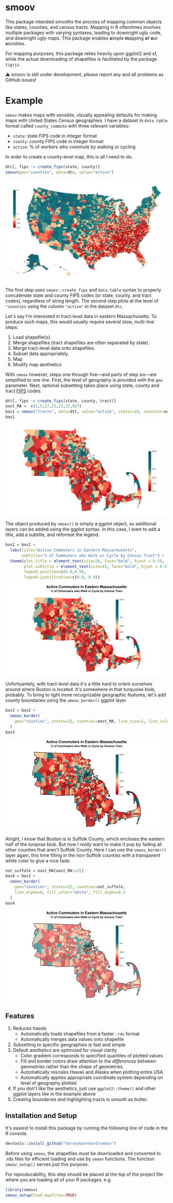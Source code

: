 # smoov
This package intended smooths the process of mapping common objects like states, counties,
and census tracts. Mapping in R oftentimes involves multiple packages with varying syntaxes, leading
to downright ugly code, and downright ugly maps.
This package enables **s**imple **m**apping **o**f **o**ur **v**icinities.

For mapping purposes, this package relies heavily upon ggplot2 and sf, while the actual
downloading of shapefiles is facilitated by the package `tigris`.

:warning: smoov is still under development, please report any and all problems as GitHub issues!

# Example

`smoov` makes maps  with sensible, visually appealing defaults for making maps
with United States Census geographies. I have a dataset in `data.table` format
called `county_commute` with three relevant variables:

* `state`: state FIPS code in integer format
* `county`: county FIPS code in integer format
* `active`: % of workers who commute by walking or cycling

In order to create a county-level map, this is all I need to do.

```r
dtc[, fips := create_fips(state, county)]
smoov(geo="counties", data=dtc, value="active")
```

![](examples/county_example.png)

The first step uses `smoov::create_fips` and `data.table` syntax
to properly concatenate state and
county FIPS codes (or state, county, and tract codes), regardless of string
length. The second step plots at the level of `"counties` using the
column `"active"` in the dataset `dtc`.

Let's say I'm interested in tract-level data in eastern Massachusetts. To produce
such maps, this would usually require several slow, multi-line steps:

1. Load shapefile(s).
2. Merge shapefiles (tract shapefiles are often
   separated by state).
3. Merge tract-level data onto shapefiles.
4. Subset data appropriately.
5. Map
6. Modify map aesthetics

With `smoov` however, steps one through five&mdash;and parts of step six&mdash;are
simplified to _one line_.
First, the level of geography is provided with the `geo` parameter.
Next, optional subsetting takes place using state, county and tract
[FIPS](https://transition.fcc.gov/oet/info/maps/census/fips/fips.txt#:~:text=FIPS%20codes%20are%20numbers%20which,to%20which%20the%20county%20belongs.)
codes. 

```r
dtt[, fips := create_fips(state, county, tract)]
east_MA =  c(1,5,17,21,23,25,027)
bos1 = smoov("tracts", data=dtt, value="active", states=25, counties=east_MA)
bos1
```

![](examples/tract_example1.png)

The object produced by `smoov()` is simply a ggplot object, so additional layers
can be added using the ggplot syntax. In this case, I want to add a title, add
a subtitle, and reformat the legend.

```r
bos2 = bos1 +
  labs(title="Active Commuters in Eastern Massachusetts",
       subtitle="% of Commuters who Walk or Cycle by Census Tract") +
  theme(plot.title = element_text(size=20, face="bold", hjust = 0.5),
        plot.subtitle = element_text(size=15, face="bold", hjust = 0.5),
        legend.position=c(0.8,0.9),
        legend.justification=c(0.8, 0.9))
```

![](examples/tract_example2.png)

Unfortuantely, with tract-level data it's a little hard to orient ourselves 
around where Boston is located. It's somewhere in that turquoise blob,
probably. To bring to light more recognizable geographic features, let's
add county boundaries using the `smoov_border()` ggplot layer.

```r
bos3 = bos2 +
  smoov_border(
    geo="counties", states=25, counties=east_MA, line_size=1, line_color="grey"
  )
bos3
```

![](examples/tract_example3.png)

Alright, I know that Boston is in Suffolk County, which encloses
the eastern half of the turqoise blob. But now I _really_ want to make
it pop by fading all other counties that aren't Suffolk County. Here
I can use the `smoov_border()` layer again, this time filling in the
non-Suffolk counties with a transparent white color to give a nice
fade.

```r
not_suffolk = east_MA[east_MA!=25]
bos4 = bos3 +
  smoov_border(
    geo="counties", states=25, counties=not_suffolk,
    line_alpha=0, fill_color="white", fill_alpha=0.3
  )
bos4
```

![](examples/tract_example4.png)

## Features

1. Reduces hassle
   * Automatically loads shapefiles from a faster `.rds` format
   * Automatically merges data values onto shapefile
2. Subsetting to specific geographies is fast and simple
3. Default aesthetics are optimized for visual clarity
   * Color gradient corresponds to specified quantiles of plotted values
   * Fill and border colors draw attention to the _differences_ between
   geometries rather than the _shape_ of geometries.
   * Automatically rescales Hawaii and Alaska when plotting entire USA
   * Automatically applies appropriate coordinate system depending
   on level of geography plotted
4. If you don't like the aesthetics, just use `ggplot2::theme()`
and other ggplot layers like in the example above
5. Creating boundaries and highlighting tracts is smooth as butter.

## Installation and Setup

It's easiest to install this package by running the following line of code in the R
console.

```r
devtools::install_github("harveybarnhard/smoov")
```

Before using `smoov`, the shapefiles must be downloaded and converted to .rds files for
efficient loading and use by `smoov` functions. The function `smoov_setup()` serves
just this purpose.

For reproducability, this step should be placed at the top of the project file where
you are loading all of your R packages, e.g.

```r
library(smoov)
smoov_setup(load_mapfiles=TRUE)
```
